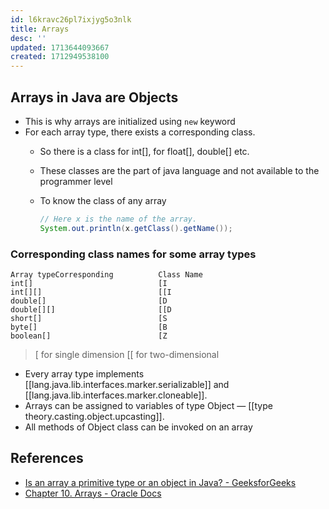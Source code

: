 ```yaml
---
id: l6kravc26pl7ixjyg5o3nlk
title: Arrays
desc: ''
updated: 1713644093667
created: 1712949538100
---
```



## Arrays in Java are Objects

- This is why arrays are initialized using `new` keyword
- For each array type, there exists a corresponding class.
  - So there is a class for int[], for float[], double[] etc.
  - These classes are the part of java language and not available to the programmer level
  - To know the class of any array

    ```java
    // Here x is the name of the array.
    System.out.println(x.getClass().getName());
    ```

### Corresponding class names for some array types
```plain text
Array typeCorresponding          Class Name
int[]                            [I
int[][]                          [[I
double[]                         [D
double[][]                       [[D
short[]                          [S
byte[]                           [B
boolean[]                        [Z
```

>[ for single dimension
[[ for two-dimensional

- Every array type implements [[lang.java.lib.interfaces.marker.serializable]]  and [[lang.java.lib.interfaces.marker.cloneable]]. 
- Arrays can be assigned to variables of type Object — [[type theory.casting.object.upcasting]].
- All methods of Object class can be invoked on an array

## References

- [Is an array a primitive type or an object in Java? - GeeksforGeeks](https://www.geeksforgeeks.org/array-primitive-type-object-java/)
- [Chapter 10. Arrays - Oracle Docs](https://docs.oracle.com/javase/specs/jls/se7/html/jls-10.html)
